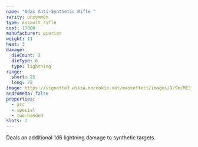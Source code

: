 ```yaml
---
name: "Adas Anti-Synthetic Rifle "
rarity: uncommon
type: assault_rifle
cost: 17000
manufacturer: quarian
weight: 11
heat: 3
damage:
  dieCount: 2
  dieType: 6
  type: lightning
range:
  short: 25
  long: 75
image: https://vignette3.wikia.nocookie.net/masseffect/images/9/9e/ME3_Adas_Anti-Synthetic_Assault_Rifle.png/revision/latest/scale-to-width-down/200?cb=20120809190433
andromeda: false
properties:
  - arc
  - special
  - two-handed
slots: 2
---
```

Deals an additional 1d6 lightning damage to synthetic targets.